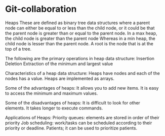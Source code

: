 # Git-collaboration
Heaps
These are defined as binary tree data structures where a parent node can either be equal to or less than the child node, or it could be that the parent node is greater than or equal to the parent node.
In a max heap, the child node is greater than the parent node 
Whereas in a min heap, the child node is lesser than the parent node.
A root is the node that is at the top of a tree.


The following are the primary operations in heap data structure:
Insertion
Deletion
Extraction of the minimum and  largest value

Characteristics of a heap data structure:
Heaps have nodes and each of the nodes has a value.
Heaps are implemented as arrays.

Some of the advantages of heaps:
It allows you to add new items.
It is easy to access the minimum and maximum values.

Some of the disadvantages of heaps:
It is difficult to look for other elements.
It takes longer to execute commands.

Applications of Heaps:
Priority queues: elements are stored in order of their priority
Job scheduling: work/tasks can be scheduled according to their priority or deadline.
Patients; it can be used to prioritize patients.





